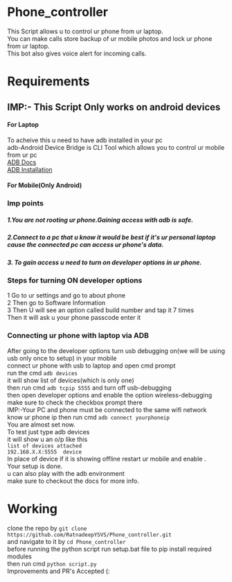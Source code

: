 # Phone_controller
  This Script allows u to control ur phone from ur laptop.  
  You can make calls store backup of ur mobile photos and lock ur phone from ur laptop.   
  This bot also gives voice alert for incoming calls.  
# Requirements
  ## IMP:- This Script Only works on android devices   
  #### For Laptop    
  To acheive this u need to have adb installed in your pc  
  adb-Android Device Bridge is CLI Tool which allows you to control ur mobile from ur pc  
  [ADB Docs](https://developer.android.com/studio/command-line/adb)   
  [ADB Installation](https://www.youtube.com/watch?v=26GI3z6tI3E&t=80s&ab_channel=Ssj6)
  #### For Mobile(Only Android)
  ### Imp points
  ##### 1.You are not rooting ur phone.Gaining access with adb is safe.
  ##### 2.Connect to a pc that u know it would be best if it's ur personal laptop cause the connected pc can access ur phone's data.    
  ##### 3. To gain access u need to turn on developer options in ur phone.  
  ### Steps for turning ON developer options 
  1 Go to ur settings and go to about phone    
  2 Then go to Software Information    
  3 Then U will see an option called build number and tap it 7 times  
  Then it will ask u your phone passcode enter it    
  ### Connecting ur phone with laptop via ADB
  After going to the developer options turn usb debugging on(we will be using usb only once to setup) in your mobile    
  connect ur phone with usb to laptop and open cmd prompt    
  run the cmd `adb devices`    
  it will show list of devices(which is only one)    
  then run cmd `adb tcpip 5555` and turn off usb-debugging      
  then open developer options and enable the option wireless-debugging make sure to check the checkbox prompt there  
  IMP:-Your PC and phone must be connected to the same wifi network  
  know ur phone ip then run cmd `adb connect yourphoneip`  
  You are almost set now.  
  To test just type adb devices     
  it will show u an o/p like this    
  `list of devices attached`    
  `192.168.X.X:5555  device`    
   In place of device if it is showing offline restart ur mobile and enable .     
   Your setup is done.   
   u can also play with the adb environment  
   make sure to checkout the docs for more info.
 # Working 
   clone the repo by `git clone https://github.com/RatnadeepYSVS/Phone_controller.git`  
   and navigate to it by `cd Phone_controller`  
   before running the python script run setup.bat file to pip install required modules      
   then run cmd `python script.py`  
   Improvements and PR's Accepted (: 
   
  

  
  
  
  
